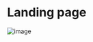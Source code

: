 
# Landing page 
![image](https://user-images.githubusercontent.com/97240618/173244096-3a6e4fc9-387c-4841-801c-d78076b8039a.png)

